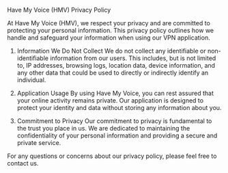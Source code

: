 Have My Voice (HMV) Privacy Policy

At Have My Voice (HMV), we respect your privacy and are committed to protecting your personal information. This privacy policy outlines how we handle and safeguard your information when using our VPN application.

1. Information We Do Not Collect We do not collect any identifiable or non-identifiable information from our users. This includes, but is not limited to, IP addresses, browsing logs, location data, device information, and any other data that could be used to directly or indirectly identify an individual.

2. Application Usage By using Have My Voice, you can rest assured that your online activity remains private. Our application is designed to protect your identity and data without storing any information about you.

3. Commitment to Privacy Our commitment to privacy is fundamental to the trust you place in us. We are dedicated to maintaining the confidentiality of your personal information and providing a secure and private service.

For any questions or concerns about our privacy policy, please feel free to contact us.
